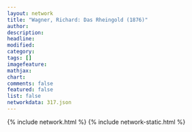 ```yaml
---
layout: network
title: "Wagner, Richard: Das Rheingold (1876)"
author:
description:
headline:
modified:
category:
tags: []
imagefeature: 
mathjax: 
chart: 
comments: false
featured: false
list: false
networkdata: 317.json
---
```

{% include network.html %}
{% include network-static.html %}
